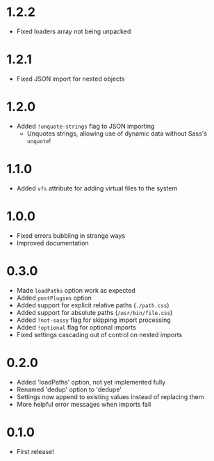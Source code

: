 # 1.2.2
- Fixed loaders array not being unpacked

# 1.2.1
- Fixed JSON import for nested objects

# 1.2.0
- Added `!unquote-strings` flag to JSON importing
	- Unquotes strings, allowing use of dynamic data without Sass's `unquote`!

# 1.1.0
- Added `vfs` attribute for adding virtual files to the system

# 1.0.0
- Fixed errors bubbling in strange ways
- Improved documentation

# 0.3.0
- Made `loadPaths` option work as expected
- Added `postPlugins` option
- Added support for explicit relative paths (`./path.css`)
- Added support for absolute paths (`/usr/bin/file.css`)
- Added `!not-sassy` flag for skipping import processing
- Added `!optional` flag for optional imports
- Fixed settings cascading out of control on nested imports

# 0.2.0
- Added 'loadPaths' option, not yet implemented fully
- Renamed 'dedup' option to 'dedupe'
- Settings now append to existing values instead of replacing them
- More helpful error messages when imports fail

# 0.1.0
- First release!